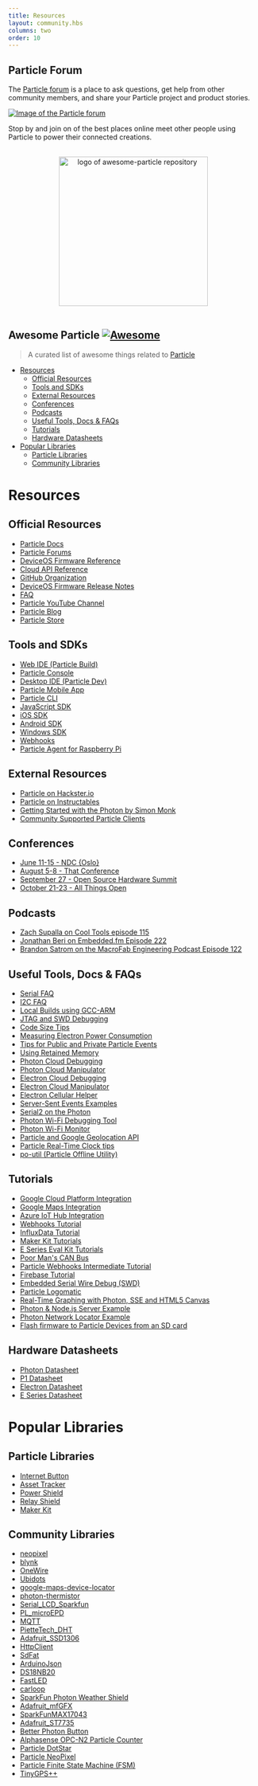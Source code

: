 ```yaml
---
title: Resources
layout: community.hbs
columns: two
order: 10
---
```



## Particle Forum
The [Particle forum](https://community.particle.io) is a place to ask questions, get help from other community members, and share your Particle project and product stories.

[![Image of the Particle forum](/assets/images/community-shot.png)](https://community.particle.io)

Stop by and join on of the best places online meet other people using Particle to power their connected creations.


<p align="center">
  <br>
  <img width="300" src="./media/awesome-particle.svg" alt="logo of awesome-particle repository">
  <br>
  <br>
</p>


##  Awesome Particle [![Awesome](https://cdn.rawgit.com/sindresorhus/awesome/d7305f38d29fed78fa85652e3a63e154dd8e8829/media/badge.svg)](https://github.com/sindresorhus/awesome)

> A curated list of awesome things related to [Particle](https://particle.io)

- [Resources](#resources)
  - [Official Resources](#official-resources)
  - [Tools and SDKs](#tools-and-sdks)
  - [External Resources](#external-resources)
  - [Conferences](#conferences)
  - [Podcasts](#podcasts)
  - [Useful Tools, Docs & FAQs](#useful-tools-docs--faqs)
  - [Tutorials](#tutorials)
  - [Hardware Datasheets](#hardware-datasheets)
- [Popular Libraries](#community-libraries)
  - [Particle Libraries](#particle-libraries)
  - [Community Libraries](#community-libraries)

# Resources

## Official Resources

- [Particle Docs](https://docs.particle.io/)
- [Particle Forums](https://community.particle.io/)
- [DeviceOS Firmware Reference](https://docs.particle.io/reference/firmware)
- [Cloud API Reference](https://docs.particle.io/reference/api/)
- [GitHub Organization](https://github.com/particle-iot)
- [DeviceOS Firmware Release Notes](https://docs.particle.io/reference/firmware/photon/#github-release-notes)
- [FAQ](https://docs.particle.io/faq)
- [Particle YouTube Channel](https://www.youtube.com/channel/UCpYjkSkGOXAMXeZjZkbb-PQ)
- [Particle Blog](https://blog.particle.io)
- [Particle Store](https://store.particle.io)

## Tools and SDKs

- [Web IDE (Particle Build)](https://build.particle.io)
- [Particle Console](https://console.particle.io)
- [Desktop IDE (Particle Dev)](https://docs.particle.io/guide/tools-and-features/dev/)
- [Particle Mobile App](https://docs.particle.io/guide/getting-started/tinker/photon/)
- [Particle CLI](https://docs.particle.io/guide/tools-and-features/cli/photon/)
- [JavaScript SDK](https://github.com/particle-iot/particle-api-js)
- [iOS SDK](https://docs.particle.io/reference/ios/)
- [Android SDK](https://docs.particle.io/reference/android/)
- [Windows SDK](https://docs.particle.io/reference/windows/)
- [Webhooks](https://docs.particle.io/reference/webhooks/)
- [Particle Agent for Raspberry Pi](https://docs.particle.io/reference/particle-agent/)

## External Resources

- [Particle on Hackster.io](https://www.hackster.io/particle)
- [Particle on Instructables](http://www.instructables.com/howto/Particle/)
- [Getting Started with the Photon by Simon Monk](https://www.amazon.com/Getting-Started-Photon-Affordable-Hackable/dp/1457187019)
- [Community Supported Particle Clients](https://docs.particle.io/reference/community/)

## Conferences

- [June 11-15 - NDC {Oslo} ](https://ndcoslo.com/talk/ditching-promises-and-socially-acceptable-callback-hell/)
- [August 5-8 - That Conference](https://www.thatconference.com/sessions/session/12893)
- [September 27 - Open Source Hardware Summit](https://2018.oshwa.org/)
- [October 21-23 - All Things Open](https://allthingsopen.org/)

## Podcasts

- [Zach Supalla on Cool Tools episode 115](http://kk.org/cooltools/zach-supalla-ceo-of-particle/)
- [Jonathan Beri on Embedded.fm Episode 222](https://www.embedded.fm/episodes/222)
- [Brandon Satrom on the MacroFab Engineering Podcast Episode 122](https://macrofab.com/blog/mep-ep122-brandon-satrom-lanot/)

## Useful Tools, Docs & FAQs

- [Serial FAQ](https://docs.particle.io/faq/particle-devices/serial-faq)
- [I2C FAQ](https://docs.particle.io/faq/particle-devices/i2c-faq)
- [Local Builds using GCC-ARM](https://docs.particle.io/faq/particle-tools/local-build/photon/)
- [JTAG and SWD Debugging](https://docs.particle.io/faq/particle-tools/jtag/photon/)
- [Code Size Tips](https://github.com/rickkas7/particle_notes/tree/master/code-size-tips)
- [Measuring Electron Power Consumption](https://github.com/rickkas7/particle_notes/tree/master/measuring-electron-power)
- [Tips for Public and Private Particle Events](https://github.com/rickkas7/particle_notes/tree/master/public-private-event-tips)
- [Using Retained Memory](https://github.com/rickkas7/particle_notes/tree/master/retained-memory-tips)
- [Photon Cloud Debugging](https://github.com/rickkas7/photon-clouddebug)
- [Photon Cloud Manipulator](https://github.com/rickkas7/photon-cloud-manipulator)
- [Electron Cloud Debugging](https://github.com/rickkas7/electron-clouddebug)
- [Electron Cloud Manipulator](https://github.com/rickkas7/electron-cloud-manipulator)
- [Electron Cellular Helper](https://github.com/rickkas7/CellularHelper/)
- [Server-Sent Events Examples](https://github.com/rickkas7/sse-examples)
- [Serial2 on the Photon](https://github.com/rickkas7/photon-serial2)
- [Photon Wi-Fi Debugging Tool](https://github.com/rickkas7/wifidebug)
- [Photon Wi-Fi Monitor](https://github.com/rickkas7/wifimonitor)
- [Particle and Google Geolocation API](https://github.com/rickkas7/locator)
- [Particle Real-Time Clock tips](https://github.com/rickkas7/locator)
- [po-util (Particle Offline Utility)](https://po-util.com/)

## Tutorials

- [Google Cloud Platform Integration](https://docs.particle.io/tutorials/integrations/google-cloud-platform/)
- [Google Maps Integration](https://docs.particle.io/tutorials/integrations/google-maps/)
- [Azure IoT Hub Integration](https://docs.particle.io/tutorials/integrations/azure-iot-hub/)
- [Webhooks Tutorial](https://docs.particle.io/tutorials/integrations/webhooks/)
- [InfluxData Tutorial](https://docs.particle.io/tutorials/integrations/influxdata/photon/)
- [Maker Kit Tutorials](https://docs.particle.io/tutorials/projects/maker-kit/)
- [E Series Eval Kit Tutorials](https://docs.particle.io/tutorials/projects/e-series-eval-kit/)
- [Poor Man's CAN Bus](https://github.com/monkbroc/poor-man-can)
- [Particle Webhooks Intermediate Tutorial](https://github.com/rickkas7/particle-webhooks)
- [Firebase Tutorial](https://github.com/rickkas7/firebase_tutorial)
- [Embedded Serial Wire Debug (SWD)](https://github.com/m-mcgowan/embedded-swd)
- [Particle Logomatic](https://github.com/monkbroc/logomatic)
- [Real-Time Graphing with Photon, SSE and HTML5 Canvas](https://github.com/rickkas7/livegraph)
- [Photon & Node.js Server Example](https://github.com/rickkas7/localserver)
- [Photon Network Locator Example](https://github.com/rickkas7/serverlocator)
- [Flash firmware to Particle Devices from an SD card](https://github.com/rickkas7/sdfirmwareflash)

## Hardware Datasheets

- [Photon Datasheet](<https://docs.particle.io/datasheets/photon-(wifi)/photon-datasheet/>)
- [P1 Datasheet](<https://docs.particle.io/datasheets/photon-(wifi)/p1-datasheet/>)
- [Electron Datasheet](<https://docs.particle.io/datasheets/electron-(cellular)/electron-datasheet/>)
- [E Series Datasheet](<https://docs.particle.io/datasheets/electron-(cellular)/e-series-datasheet/>)

# Popular Libraries

## Particle Libraries

- [Internet Button](https://github.com/particle-iot/InternetButton.git)
- [Asset Tracker](https://github.com/spark/AssetTracker.git)
- [Power Shield](https://github.com/spark/PowerShield.git)
- [Relay Shield](https://build.particle.io/libs/RelayShield/0.0.6/tab/RelayShield.cpp)
- [Maker Kit](https://github.com/spark/makerkit.git)

## Community Libraries

- [neopixel](https://github.com/technobly/Particle-NeoPixel.git)
- [blynk](https://build.particle.io/libs/blynk/0.5.3/tab/blynk.cpp)
- [OneWire](https://build.particle.io/libs/OneWire/2.0.1/tab/DS18.cpp)
- [Ubidots](https://github.com/ubidots/ubidots-particle)
- [google-maps-device-locator](https://github.com/spark/google-maps-device-locator.git)
- [photon-thermistor](https://github.com/kegnet/photon-thermistor.git)
- [Serial_LCD_Sparkfun](https://github.com/spark/serial_lcd_library.git)
- [PL_microEPD](https://github.com/RobPo/Paperino)
- [MQTT](https://github.com/hirotakaster/MQTT.git)
- [PietteTech_DHT](https://build.particle.io/libs/PietteTech_DHT/0.0.5/tab/PietteTech_DHT.cpp)
- [Adafruit_SSD1306](https://github.com/mpechner/adafruit_ssd1306.git)
- [HttpClient](https://github.com/nmattisson/httpclient.git)
- [SdFat](https://github.com/greiman/SdFat-Particle.git)
- [ArduinoJson](https://build.particle.io/libs/ArduinoJson/5.11.2/tab/ArduinoJson.h)
- [DS18NB20](https://github.com/eliteio/DS18B20.git)
- [FastLED](https://github.com/focalintent/fastled-sparkcore.git)
- [carloop](https://github.com/carloop/carloop-library)
- [SparkFun Photon Weather Shield](https://build.particle.io/libs/SparkFun_Photon_Weather_Shield_Library/1.1.3/tab/SparkFun_Photon_Weather_Shield_Library.cpp)
- [Adafruit_mfGFX](https://github.com/pkourany/Adafruit_mfGFX_IDE)
- [SparkFunMAX17043](https://github.com/sparkfun/sparkfun_max17043_particle_library.git)
- [Adafruit_ST7735](https://github.com/menan/adafruit_st7735.git)
- [Better Photon Button](https://github.com/krsmes/BetterPhotonButton/)
- [Alphasense OPC-N2 Particle Counter](https://github.com/dhhagan/opcn2)
- [Particle DotStar](https://github.com/technobly/Particle-DotStar)
- [Particle NeoPixel](https://github.com/technobly/Particle-NeoPixel)
- [Particle Finite State Machine (FSM)](https://github.com/gusgonnet/particle-fsm)
- [TinyGPS++](https://github.com/codegardenllc/tiny_gps_plus)
